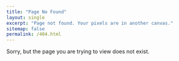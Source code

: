```yaml
---
title: "Page No Found"
layout: single
excerpt: "Page not found. Your pixels are in another canvas."
sitemap: false
permalink: /404.html
---
```


Sorry, but the page you are trying to view does not exist.

<script type="text/javascript">
  var GOOG_FIXURL_LANG = 'en';
  var GOOG_FIXURL_SITE = '{{ site.url }}'
</script>
<script type="text/javascript"
  src="//linkhelp.clients.google.com/tbproxy/lh/wm/fixurl.js">
</script>